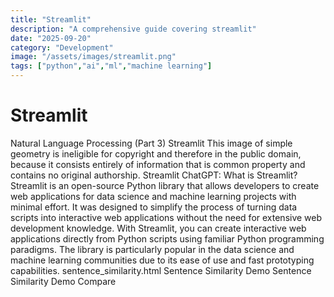 ```yaml
---
title: "Streamlit"
description: "A comprehensive guide covering streamlit"
date: "2025-09-20"
category: "Development"
image: "/assets/images/streamlit.png"
tags: ["python","ai","ml","machine learning"]
---
```


# Streamlit

Natural Language Processing (Part 3) Streamlit This image of simple geometry is ineligible for copyright and therefore in the public domain, because it consists entirely of information that is common property and contains no original authorship. Streamlit ChatGPT: What is Streamlit? Streamlit is an open-source Python library that allows developers to create web applications for data science and machine learning projects with minimal effort. It was designed to simplify the process of turning data scripts into interactive web applications without the need for extensive web development knowledge. With Streamlit, you can create interactive web applications directly from Python scripts using familiar Python programming paradigms. The library is particularly popular in the data science and machine learning communities due to its ease of use and fast prototyping capabilities. sentence_similarity.html Sentence Similarity Demo Sentence Similarity Demo Compare
